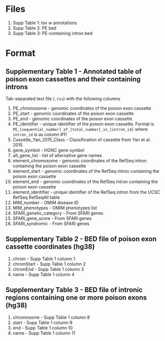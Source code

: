 # Files
1. Supp Table 1: tsv w annotations
2. Supp Table 2: PE bed
3. Supp Table 3: PE-containing intron bed
# Format
## Supplementary Table 1 - Annotated table of poison exon cassettes and their containing introns
Tab-separated text file (`.tsv`) with the following columns
1.	PE_chromosome - genomic coordinates of the poison exon cassette 
2.	PE_start - genomic coordinates of the poison exon cassette
3.	PE_end - genomic coordinates of the poison exon cassette
4.	PE_identifier - unique identifier of the poison exon cassette. Format is `PE_[sequential_number]_of_[total_number]_in_[intron_id]` where `intron_id` is as column #11 
5.	Cassette_Yan_2015_Class - Classification of cassette from Yan et al. 2015
6.	gene_symbol - HGNC gene symbol
7.	alt_gene_list - list of alternative gene names
8.	element_chromosome - genomic coordinates of the RefSeq intron containing the poison exon cassette
9.	element_start - genomic coordinates of the RefSeq intron containing the poison exon cassette
10.	element_end - genomic coordinates of the RefSeq intron containing the poison exon cassette
11.	element_identifier - unique identifier of the RefSeq intron from the UCSC RefSeq RefSeqAll table 
12.	MIM_number - OMIM disease ID
13.	MIM_phenotypes - OMIM phenotypes list
14.	SFARI_genetic_category - From SFARI genes 
15.	SFARI_gene_score - From SFARI genes
16.	SFARI_syndromic - From SFARI genes
## Supplementary Table 2 - BED file of poison exon cassette coordinates (hg38)
1. chrom - Supp Table 1 column 1
2. chromStart - Supp Table 1 column 2
3. chromEnd - Supp Table 1 column 3
4. name - Supp Table 1 column 4
## Supplementary Table 3 - BED file of intronic regions containing one or more poison exons (hg38)
1. chromosome - Supp Table 1 column 8
2. start - Supp Table 1 column 9
3. end - Supp Table 1 column 10
4. name - Supp Table 1 column 11
